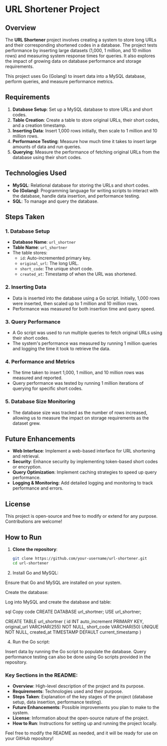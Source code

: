 # URL Shortener Project

## Overview

The **URL Shortener** project involves creating a system to store long URLs and their corresponding shortened codes in a database. The project tests performance by inserting large datasets (1,000, 1 million, and 10 million rows) and measuring system response times for queries. It also explores the impact of growing data on database performance and storage requirements.

This project uses Go (Golang) to insert data into a MySQL database, perform queries, and measure performance metrics.

## Requirements

1. **Database Setup**: Set up a MySQL database to store URLs and short codes.
2. **Table Creation**: Create a table to store original URLs, their short codes, and a creation timestamp.
3. **Inserting Data**: Insert 1,000 rows initially, then scale to 1 million and 10 million rows.
4. **Performance Testing**: Measure how much time it takes to insert large amounts of data and run queries.
5. **Querying**: Measure the performance of fetching original URLs from the database using their short codes.

## Technologies Used

- **MySQL**: Relational database for storing the URLs and short codes.
- **Go (Golang)**: Programming language for writing scripts to interact with the database, handle data insertion, and performance testing.
- **SQL**: To manage and query the database.

## Steps Taken

### 1. Database Setup
- **Database Name**: `url_shortner`
- **Table Name**: `url_shortner`
- The table stores:
  - `id`: Auto-incremented primary key.
  - `original_url`: The long URL.
  - `short_code`: The unique short code.
  - `created_at`: Timestamp of when the URL was shortened.

### 2. Inserting Data
- Data is inserted into the database using a Go script. Initially, 1,000 rows were inserted, then scaled up to 1 million and 10 million rows.
- Performance was measured for both insertion time and query speed.

### 3. Query Performance
- A Go script was used to run multiple queries to fetch original URLs using their short codes.
- The system's performance was measured by running 1 million queries and logging the time it took to retrieve the data.

### 4. Performance and Metrics
- The time taken to insert 1,000, 1 million, and 10 million rows was measured and reported.
- Query performance was tested by running 1 million iterations of querying for specific short codes.

### 5. Database Size Monitoring
- The database size was tracked as the number of rows increased, allowing us to measure the impact on storage requirements as the dataset grew.

## Future Enhancements

- **Web Interface**: Implement a web-based interface for URL shortening and retrieval.
- **Security**: Enhance security by implementing token-based short codes or encryption.
- **Query Optimization**: Implement caching strategies to speed up query performance.
- **Logging & Monitoring**: Add detailed logging and monitoring to track performance and errors.

## License

This project is open-source and free to modify or extend for any purpose. Contributions are welcome!




## How to Run

1. **Clone the repository**:

   ```bash
   git clone https://github.com/your-username/url-shortener.git
   cd url-shortener


2. Install Go and MySQL:

Ensure that Go and MySQL are installed on your system.

Create the database:

Log into MySQL and create the database and table:

sql
Copy code
CREATE DATABASE url_shortner;
USE url_shortner;

CREATE TABLE url_shortner (
    id INT auto_increment PRIMARY KEY,
    original_url VARCHAR(255) NOT NULL,
    short_code VARCHAR(50) UNIQUE NOT NULL,
    created_at TIMESTAMP DEFAULT current_timestamp )

4. Run the Go script:

Insert data by running the Go script to populate the database.
Query performance testing can also be done using Go scripts provided in the repository.

### Key Sections in the README:
- **Overview**: High-level description of the project and its purpose.
- **Requirements**: Technologies used and their purpose.
- **Steps Taken**: Explanation of the key stages of the project (database setup, data insertion, performance testing).
- **Future Enhancements**: Possible improvements you plan to make to the system.
- **License**: Information about the open-source nature of the project.
- **How to Run**: Instructions for setting up and running the project locally.

Feel free to modify the README as needed, and it will be ready for use on your GitHub repository!